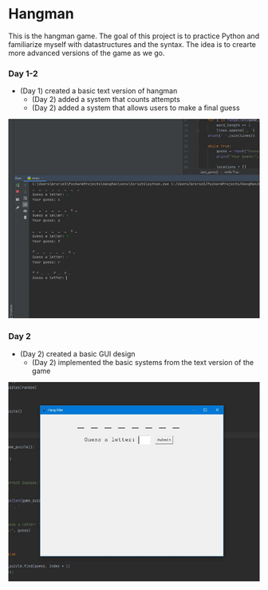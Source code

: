 # Hangman
This is the hangman game. The goal of this project is to practice Python and familiarize myself with datastructures and the syntax. The idea is to crearte more advanced versions of the game as we go. 

### Day 1-2
- (Day 1) created a basic text version of hangman
  - (Day 2) added a system that counts attempts
  - (Day 2) added a system that allows users to make a final guess
<p><img src="day1.JPG" width="600" height="400"></p>

### Day 2
- (Day 2) created a basic GUI design
  - (Day 2) implemented the basic systems from the text version of the game
<p><img src="guigame.JPG" width="600" height="400"></p>
